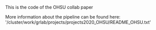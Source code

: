 This is the code of the OHSU collab paper

More information about the pipeline can be found here: 
 '/cluster/work/grlab/projects/projects2020_OHSU/README_OHSU.txt'
